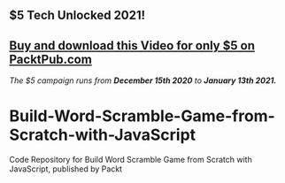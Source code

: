## $5 Tech Unlocked 2021!
[Buy and download this Video for only $5 on PacktPub.com](https://www.packtpub.com/product/build-a-word-scramble-game-from-scratch-with-javascript-video/9781838825225)
-----
*The $5 campaign         runs from __December 15th 2020__ to __January 13th 2021.__*

# Build-Word-Scramble-Game-from-Scratch-with-JavaScript
Code Repository for Build Word Scramble Game from Scratch with JavaScript, published by Packt
